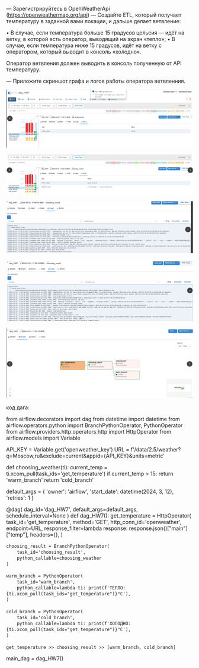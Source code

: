 — Зарегистрируйтесь в ОрепWeatherApi (https://openweathermap.org/api)
— Создайте ETL, который получает температуру в заданной вами локации, и
дальше делает ветвление:

• В случае, если температура больше 15 градусов цельсия — идёт на ветку, в которой есть оператор, выводящий на
экран «тепло»;
• В случае, если температура ниже 15 градусов, идёт на ветку с оператором, который выводит в консоль «холодно».

Оператор ветвления должен выводить в консоль полученную от АРI температуру.

— Приложите скриншот графа и логов работы оператора ветвленния.

![alt text](image.png)

![alt text](image-1.png)

![alt text](image-2.png)

![alt text](image-3.png)

![alt text](image-4.png)

код дага:

from airflow.decorators import dag
from datetime import datetime
from airflow.operators.python import BranchPythonOperator, PythonOperator
from airflow.providers.http.operators.http import HttpOperator
from airflow.models import Variable

API_KEY = Variable.get('openweather_key')
URL = f'/data/2.5/weather?q=Moscow,ru&exclude=current&appid={API_KEY}&units=metric'


def choosing_weather(ti):
    current_temp = ti.xcom_pull(task_ids='get_temperature')
    if current_temp > 15:
        return 'warm_branch'
    return 'cold_branch'

default_args = {
    'owner': 'airflow',
    'start_date': datetime(2024, 3, 12),
    'retries': 1
}

@dag(
    dag_id='dag_HW7',
    default_args=default_args,
    schedule_interval=None
)
def dag_HW7():
    get_temperature = HttpOperator(
        task_id='get_temperature',
        method='GET',
        http_conn_id='openweather',
        endpoint=URL,
        response_filter=lambda response: response.json()["main"]["temp"],
        headers={},
    )

    choosing_result = BranchPythonOperator(
        task_id='choosing_result',
        python_callable=choosing_weather
    )

    warm_branch = PythonOperator(
        task_id='warm_branch',
        python_callable=lambda ti: print(f'ТЕПЛО: {ti.xcom_pull(task_ids="get_temperature")}°C'),
    )

    cold_branch = PythonOperator(
        task_id='cold_branch',
        python_callable=lambda ti: print(f'ХОЛОДНО: {ti.xcom_pull(task_ids="get_temperature")}°C'),
    )

    get_temperature >> choosing_result >> [warm_branch, cold_branch]


main_dag = dag_HW7()
